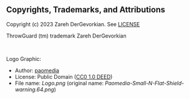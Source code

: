 ﻿
## Copyrights, Trademarks, and Attributions

Copyright (c) 2023 Zareh DerGevorkian. See [LICENSE](license)

ThrowGuard (tm) trademark Zareh DerGevorkian

<br>

Logo Graphic:
- Author: [paomedia](https://github.com/paomedia/small-n-flat)
- License: Public Domain ([CC0 1.0 DEED](https://creativecommons.org/publicdomain/zero/1.0/))
- File name: *Logo.png* (original name: *Paomedia-Small-N-Flat-Shield-warning.64.png*)
